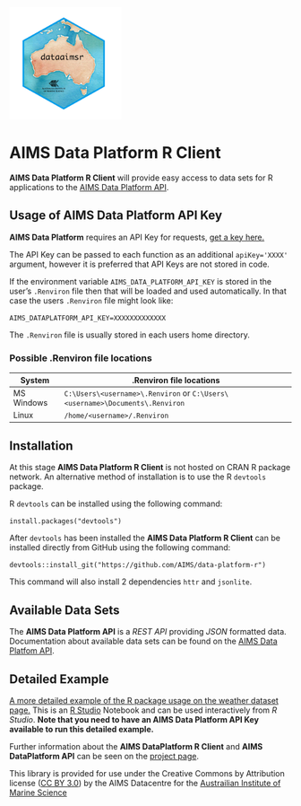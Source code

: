 <!-- README.md is generated from README.Rmd. Please edit that file -->

<img src="inst/figures/logo.png" width = 200 alt="dataaimsr Logo"/>

AIMS Data Platform R Client
===========================

**AIMS Data Platform R Client** will provide easy access to data sets
for R applications to the [AIMS Data Platform
API](https://aims.github.io/data-platform).

Usage of AIMS Data Platform API Key
-----------------------------------

**AIMS Data Platform** requires an API Key for requests, [get a key
here.](https://aims.github.io/data-platform/key-request)

The API Key can be passed to each function as an additional
`apiKey='XXXX'` argument, however it is preferred that API Keys are not
stored in code.

If the environment variable `AIMS_DATA_PLATFORM_API_KEY` is stored in
the user’s `.Renviron` file then that will be loaded and used
automatically. In that case the users `.Renviron` file might look like:

    AIMS_DATAPLATFORM_API_KEY=XXXXXXXXXXXXX

The `.Renviron` file is usually stored in each users home directory.

### Possible .Renviron file locations

| System     | .Renviron file locations                                                     |
|------------|------------------------------------------------------------------------------|
| MS Windows | `C:\Users\<username>\.Renviron` or `C:\Users\<username>\Documents\.Renviron` |
| Linux      | `/home/<username>/.Renviron`                                                 |

Installation
------------

At this stage **AIMS Data Platform R Client** is not hosted on CRAN R
package network. An alternative method of installation is to use the R
`devtools` package.

R `devtools` can be installed using the following command:

    install.packages("devtools")

After `devtools` has been installed the **AIMS Data Platform R Client**
can be installed directly from GitHub using the following command:

    devtools::install_git("https://github.com/AIMS/data-platform-r")

This command will also install 2 dependencies `httr` and `jsonlite`.

Available Data Sets
-------------------

The **AIMS Data Platform API** is a *REST API* providing *JSON*
formatted data. Documentation about available data sets can be found on
the [AIMS Data Platfom API](https://aims.github.io/data-platform).

Detailed Example
----------------

[A more detailed example of the R package usage on the weather dataset
page.](10.25845/5c09bf93f315d/example-1.nb.html) This is an [R
Studio](https://www.rstudio.com/) Notebook and can be used interactively
from *R Studio*. **Note that you need to have an AIMS Data Platform API
Key available to run this detailed example.**

Further information about the **AIMS DataPlatform R Client** and **AIMS
DataPlatform API** can be seen on the [project
page](https://aims.github.io/data-platform-r).

This library is provided for use under the Creative Commons by
Attribution license ([CC BY
3.0](https://creativecommons.org/licenses/by/3.0/au/legalcode)) by the
AIMS Datacentre for the [Austrailian Institute of Marine
Science](https://www.aims.gov.au)
